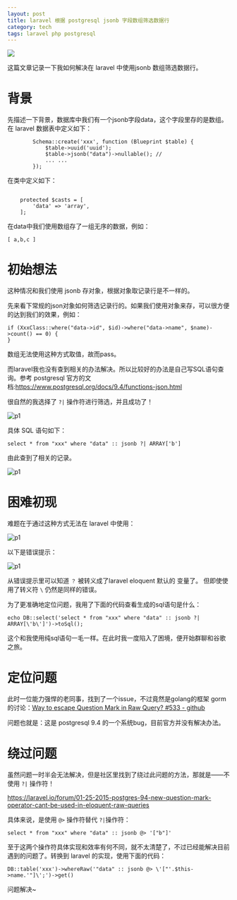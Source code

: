 ```yaml
---
layout: post
title: laravel 根据 postgresql jsonb 字段数组筛选数据行
category: tech
tags: laravel php postgresql 
---
```

![](https://cdn.kelu.org/blog/tags/postgresql.jpg)

这篇文章记录一下我如何解决在 laravel 中使用jsonb 数组筛选数据行。

# 背景

先描述一下背景，数据库中我们有一个jsonb字段data，这个字段里存的是数组。在 laravel 数据表中定义如下：

```
        Schema::create('xxx', function (Blueprint $table) {
            $table->uuid('uuid');
            $table->jsonb("data")->nullable(); // 
            ... ...
        });
```

在类中定义如下：

```

    protected $casts = [
        'data' => 'array',
    ];
```

在data中我们使用数组存了一组无序的数据，例如：

```
[ a,b,c ]
```

# 初始想法

这种情况和我们使用 jsonb 存对象，根据对象取记录行是不一样的。

先来看下常规的json对象如何筛选记录行的。如果我们使用对象来存，可以很方便的达到我们的效果，例如：

```
if (XxxClass::where("data->id", $id)->where("data->name", $name)->count() == 0) {
}
```

数组无法使用这种方式取值，故而pass。

而laravel我也没有查到相关的办法解决。所以比较好的办法是自己写SQL语句查询。参考 postgresql 官方的文档:<https://www.postgresql.org/docs/9.4/functions-json.html>

很自然的我选择了 `?|` 操作符进行筛选，并且成功了！

![p1](https://cdn.kelu.org/blog/2019/09/p1.jpg)

具体 SQL 语句如下：

```
select * from "xxx" where "data" :: jsonb ?| ARRAY['b']
```

由此查到了相关的记录。

![p1](https://cdn.kelu.org/blog/2019/09/p2.jpg)



# 困难初现

难题在于通过这种方式无法在 laravel 中使用：

![p1](https://cdn.kelu.org/blog/2019/09/p3.jpg)

以下是错误提示：

![p1](https://cdn.kelu.org/blog/2019/09/p4.jpg)

从错误提示里可以知道 `？` 被转义成了laravel eloquent 默认的 变量了。 但即使使用了转义符 `\` 仍然是同样的错误。

为了更准确地定位问题，我用了下面的代码查看生成的sql语句是什么：

```
echo DB::select('select * from "xxx" where "data" :: jsonb ?| ARRAY[\'b\']')->toSql();
```

这个和我使用纯sql语句一毛一样。在此时我一度陷入了困境，便开始群聊和谷歌之旅。

# 定位问题

此时一位能力强悍的老同事，找到了一个issue，不过竟然是golang的框架 gorm 的讨论：[Way to escape Question Mark in Raw Query? #533 - github](<https://github.com/jinzhu/gorm/issues/533>)

问题也就是：这是 postgresql 9.4 的一个系统bug，目前官方并没有解决办法。

# 绕过问题

虽然问题一时半会无法解决，但是社区里找到了绕过此问题的方法，那就是——不使用 `?|` 操作符！

<https://laravel.io/forum/01-25-2015-postgres-94-new-question-mark-operator-cant-be-used-in-eloquent-raw-queries>

具体来说，是使用 `@>` 操作符替代 `?|`操作符：

```
select * from "xxx" where "data" :: jsonb @> '["b"]'
```

至于这两个操作符具体实现和效率有何不同，就不太清楚了，不过已经能解决目前遇到的问题了。转换到 laravel 的实现，使用下面的代码：

```
DB::table('xxx')->whereRaw('"data" :: jsonb @> \'["'.$this->name.'"]\';')->get()
```

问题解决~